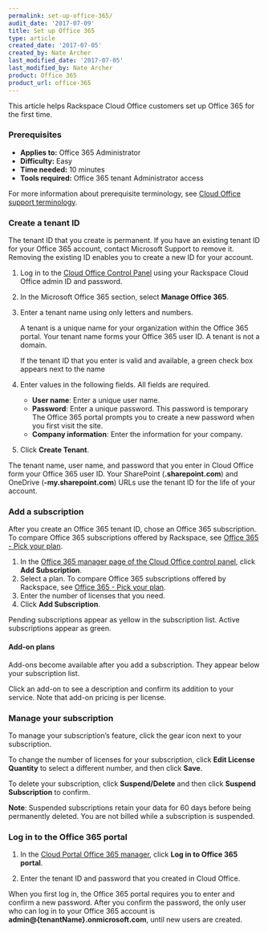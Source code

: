 ```yaml
---
permalink: set-up-office-365/
audit_date: '2017-07-09'
title: Set up Office 365
type: article
created_date: '2017-07-05'
created_by: Nate Archer
last_modified_date: '2017-07-05'
last_modified_by: Nate Archer
product: Office 365
product_url: office-365
---
```


This article helps Rackspace Cloud Office customers set up Office 365 for the first time.

### Prerequisites

- **Applies to:** Office 365 Administrator
- **Difficulty:** Easy
- **Time needed:** 10 minutes
- **Tools required:**  Office 365 tenant Administrator access

For more information about prerequisite terminology, see [Cloud Office support terminology](/how-to/cloud-office-support-terminology/).


### Create a tenant ID

The tenant ID that you create is permanent. If you have an existing tenant ID for your Office 365 account, contact Microsoft Support to remove it. Removing the existing ID enables you to create a new ID for your account.

1. Log in to the [Cloud Office Control Panel](https://cp.rackspace.com/) using your Rackspace Cloud Office admin ID and password.
2. In the Microsoft Office 365 section, select **Manage Office 365**.
3. Enter a tenant name using only letters and numbers.

   A tenant is a unique name for your organization within the Office 365 portal. Your tenant name forms your Office 365 user ID. A tenant is not a domain.

   If the tenant ID that you enter is valid and available, a green check box appears next to the name

4. Enter values in the following fields. All fields are required.

   - **User name**: Enter a unique user name.
   - **Password**: Enter a unique password. This password is temporary The Office 365 portal prompts you to create a new password when you first visit the site.
   - **Company information**: Enter the information for your company.

5. Click **Create Tenant**.

The tenant name, user name, and password that you enter in Cloud Office form your Office 365 user ID. Your SharePoint (**<tenantName>.sharepoint.com**) and OneDrive (**<tenantName>-my.sharepoint.com**) URLs use the tenant ID for the life of your account.

### Add a subscription

After you create an Office 365 tenant ID, chose an Office 365 subscription. To compare Office 365 subscriptions offered by Rackspace, see [Office 365 - Pick your plan](https://www.rackspace.com/office-365/pick-your-plan).

1. In the [Office 365 manager page of the Cloud Office control panel](https://cp.rackspace.com/Office365#/Manage), click **Add Subscription**.
2. Select a plan. To compare Office 365 subscriptions offered by Rackspace, see [Office 365 - Pick your plan](https://www.rackspace.com/office-365/pick-your-plan).
3. Enter the number of licenses that you need.
4. Click **Add Subscription**.

Pending subscriptions appear as yellow in the subscription list. Active subscriptions appear as green.

#### Add-on plans

Add-ons become available after you add a subscription. They appear below your subscription list.

Click an add-on to see a description and confirm its addition to your service. Note that add-on pricing is per license.

### Manage your subscription

To manage your subscription’s feature, click the gear icon next to your subscription.

To change the number of licenses for your subscription, click **Edit License Quantity** to select a different number, and then click **Save**.

To delete your subscription, click **Suspend/Delete** and then click **Suspend Subscription** to confirm.

**Note**: Suspended subscriptions retain your data for 60 days before being permanently deleted. You are not billed while a subscription is suspended.

### Log in to the Office 365 portal

1. In the [Cloud Portal Office 365 manager](https://cp.rackspace.com/Office365#/Manage), click **Log in to Office 365 portal**.

2. Enter the tenant ID and password that you created in Cloud Office.

When you first log in, the Office 365 portal requires you to enter and confirm a new password. After you confirm the password, the only user who can log in to your Office 365 account is **admin@{tenantName}.onmicrosoft.com**, until new users are created.
